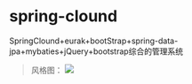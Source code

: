 # spring-clound
SpringClound+eurak+bootStrap+spring-data-jpa+mybaties+jQuery+bootstrap综合的管理系统

>风格图：
![](https://github.com/guodongxiaren/ImageCache/raw/master/Logo/foryou.gif)  

  


